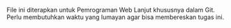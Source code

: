 File ini diterapkan untuk Pemrograman Web Lanjut khususnya dalam Git.
Perlu membutuhkan waktu yang lumayan agar bisa membereskan tugas ini.